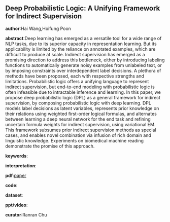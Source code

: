 ## Deep Probabilistic Logic: A Unifying Framework for Indirect Supervision

**author**:Hai Wang,Hoifung Poon

**abstract**:Deep learning has emerged as a versatile tool for a wide range of NLP tasks, due to its superior capacity in representation learning. But its applicability is limited by the reliance on annotated examples, which are difficult to produce at scale. Indirect supervision has emerged as a promising direction to address this bottleneck, either by introducing labeling functions to automatically generate noisy examples from unlabeled text, or by imposing constraints over interdependent label decisions. A plethora of methods have been proposed, each with respective strengths and limitations. Probabilistic logic offers a unifying language to represent indirect supervision, but end-to-end modeling with probabilistic logic is often infeasible due to intractable inference and learning. In this paper, we propose deep probabilistic logic (DPL) as a general framework for indirect supervision, by composing probabilistic logic with deep learning. DPL models label decisions as latent variables, represents prior knowledge on their relations using weighted first-order logical formulas, and alternates between learning a deep neural network for the end task and refining uncertain formula weights for indirect supervision, using variational EM. This framework subsumes prior indirect supervision methods as special cases, and enables novel combination via infusion of rich domain and linguistic knowledge. Experiments on biomedical machine reading demonstrate the promise of this approach.

**keywords**:

**interpretation**:

**pdf**:[paper](https://www.aclweb.org/anthology/D18-1215.pdf)

**code**:

**dataset**:

**ppt/video**:

**curator**:Ranran Chu